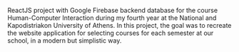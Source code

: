 ReactJS project with Google Firebase backend database for the course Human-Computer Interaction during my fourth year at the National and Kapodistriakon University of Athens. In this project, the goal was to recreate the website application for selecting courses for each semester at our school, in a modern but simplistic way.
